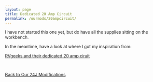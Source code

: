 ```yaml
---
layout: page
title: Dedicated 20 Amp Circuit
permalink: /ourmods/20ampcircuit/
---
```


I have not started this one yet, but do have all the supplies sitting on the workbench.

In the meantime, have a look at where I got my inspiration from:

[RVgeeks and their dedicated 20 amp ciruit](https://www.youtube.com/watch?v=w1ZO5RxKoq8&t=407s)

<br>

[Back to Our 24J Modifications](/ourmods/)
